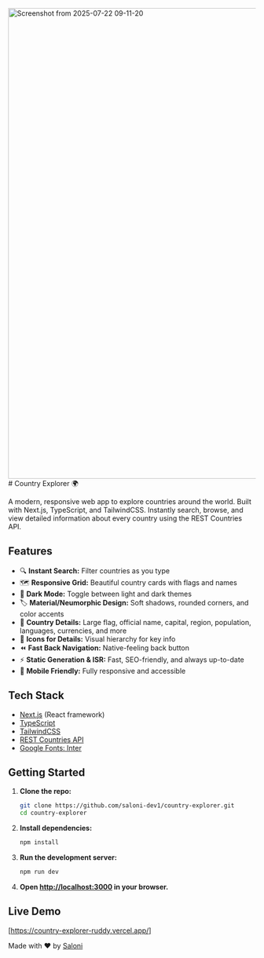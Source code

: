 <img width="1850" height="959" alt="Screenshot from 2025-07-22 09-11-20" src="https://github.com/user-attachments/assets/e0056000-e972-46d7-8189-54c3113df47a" />
# Country Explorer 🌍

A modern, responsive web app to explore countries around the world. Built with Next.js, TypeScript, and TailwindCSS. Instantly search, browse, and view detailed information about every country using the REST Countries API.

## Features

- 🔍 **Instant Search:** Filter countries as you type
- 🗺️ **Responsive Grid:** Beautiful country cards with flags and names
- 🌙 **Dark Mode:** Toggle between light and dark themes
- 🏷️ **Material/Neumorphic Design:** Soft shadows, rounded corners, and color accents
- 📄 **Country Details:** Large flag, official name, capital, region, population, languages, currencies, and more
- 🧭 **Icons for Details:** Visual hierarchy for key info
- ⏪ **Fast Back Navigation:** Native-feeling back button
- ⚡ **Static Generation & ISR:** Fast, SEO-friendly, and always up-to-date
- 📱 **Mobile Friendly:** Fully responsive and accessible

## Tech Stack

- [Next.js](https://nextjs.org/) (React framework)
- [TypeScript](https://www.typescriptlang.org/)
- [TailwindCSS](https://tailwindcss.com/)
- [REST Countries API](https://restcountries.com/)
- [Google Fonts: Inter](https://fonts.google.com/specimen/Inter)
    

## Getting Started

1. **Clone the repo:**
   ```sh
   git clone https://github.com/saloni-dev1/country-explorer.git
   cd country-explorer
   ```
2. **Install dependencies:**
   ```sh
   npm install
   ```
3. **Run the development server:**
   ```sh
   npm run dev
   ```
4. **Open [http://localhost:3000](http://localhost:3000) in your browser.**

## Live Demo
 [https://country-explorer-ruddy.vercel.app/] 

Made with ❤️ by [Saloni](https://github.com/saloni-dev1)
